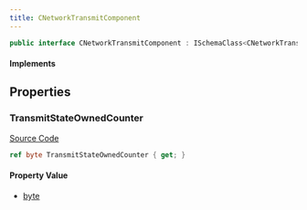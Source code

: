 ```yaml
---
title: CNetworkTransmitComponent
---
```


```csharp
public interface CNetworkTransmitComponent : ISchemaClass<CNetworkTransmitComponent>, ISchemaField, ISchemaClass, INativeHandle
```

#### Implements

## Properties

### TransmitStateOwnedCounter

[Source Code](https://github.com/swiftly-solution/swiftlys2/blob/main/managed/src/SwiftlyS2.Generated/Schemas/Interfaces/CNetworkTransmitComponent.cs#L17)

```csharp
ref byte TransmitStateOwnedCounter { get; }
```

#### Property Value

- [byte](https://learn.microsoft.com/dotnet/api/system.byte)

